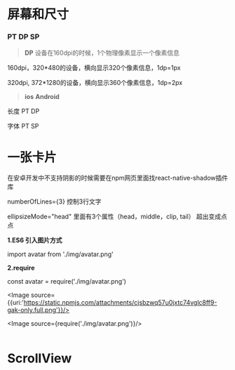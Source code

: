 # 屏幕和尺寸 # 

### PT     DP     SP 

> **DP**     设备在160dpi的时候，1个物理像素显示一个像素信息 

160dpi，320*480的设备，横向显示320个像素信息，1dp=1px

320dpi,   372*1280的设备，横向显示360个像素信息，1dp=2px



> **ios**   **Android** 

长度   PT  DP

字体   PT  SP





# 一张卡片 #

在安卓开发中不支持阴影的时候需要在npm网页里面找react-native-shadow插件库

 numberOfLines={3}  控制3行文字

ellipsizeMode="head"  里面有3个属性（head，middle，clip, tail）  超出变成点点



**1.ES6 引入图片方式** 

import avatar from './img/avatar.png'

**2.require**

const avatar = require('./img/avatar.png')



<Image source={{uri:'https://static.npmjs.com/attachments/cjsbzwq57u0jxtc74vglc8ff9-gak-only.full.png'}}/>  

<Image source={require('./img/avatar.png')}/>

<Image source={avatar}/>



# ScrollView #











